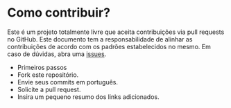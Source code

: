 # Como contribuir?

Este é um projeto totalmente livre que aceita contribuições via pull requests no GitHub. Este documento tem a responsabilidade de alinhar as contribuições de acordo com os padrões estabelecidos no mesmo. Em caso de dúvidas, abra uma [issues](https://github.com/anthonibs/react-fandon-naruto/issues).

 
- Primeiros passos
- Fork este repositório.
- Envie seus commits em português.
- Solicite a pull request.
- Insira um pequeno resumo dos links adicionados.